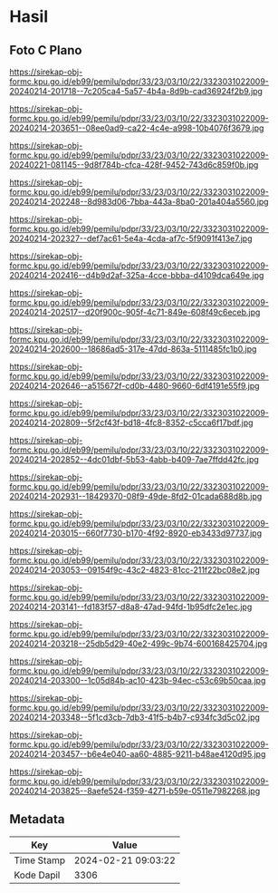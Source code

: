 # Hasil

## Foto C Plano

https://sirekap-obj-formc.kpu.go.id/eb99/pemilu/pdpr/33/23/03/10/22/3323031022009-20240214-201718--7c205ca4-5a57-4b4a-8d9b-cad36924f2b9.jpg

https://sirekap-obj-formc.kpu.go.id/eb99/pemilu/pdpr/33/23/03/10/22/3323031022009-20240214-203651--08ee0ad9-ca22-4c4e-a998-10b4076f3679.jpg

https://sirekap-obj-formc.kpu.go.id/eb99/pemilu/pdpr/33/23/03/10/22/3323031022009-20240221-081145--9d8f784b-cfca-428f-9452-743d6c859f0b.jpg

https://sirekap-obj-formc.kpu.go.id/eb99/pemilu/pdpr/33/23/03/10/22/3323031022009-20240214-202248--8d983d06-7bba-443a-8ba0-201a404a5560.jpg

https://sirekap-obj-formc.kpu.go.id/eb99/pemilu/pdpr/33/23/03/10/22/3323031022009-20240214-202327--def7ac61-5e4a-4cda-af7c-5f9091f413e7.jpg

https://sirekap-obj-formc.kpu.go.id/eb99/pemilu/pdpr/33/23/03/10/22/3323031022009-20240214-202416--d4b9d2af-325a-4cce-bbba-d4109dca649e.jpg

https://sirekap-obj-formc.kpu.go.id/eb99/pemilu/pdpr/33/23/03/10/22/3323031022009-20240214-202517--d20f900c-905f-4c71-849e-608f49c6eceb.jpg

https://sirekap-obj-formc.kpu.go.id/eb99/pemilu/pdpr/33/23/03/10/22/3323031022009-20240214-202600--18686ad5-317e-47dd-863a-5111485fc1b0.jpg

https://sirekap-obj-formc.kpu.go.id/eb99/pemilu/pdpr/33/23/03/10/22/3323031022009-20240214-202646--a515672f-cd0b-4480-9660-6df4191e55f9.jpg

https://sirekap-obj-formc.kpu.go.id/eb99/pemilu/pdpr/33/23/03/10/22/3323031022009-20240214-202809--5f2cf43f-bd18-4fc8-8352-c5cca6f17bdf.jpg

https://sirekap-obj-formc.kpu.go.id/eb99/pemilu/pdpr/33/23/03/10/22/3323031022009-20240214-202852--4dc01dbf-5b53-4abb-b409-7ae7ffdd42fc.jpg

https://sirekap-obj-formc.kpu.go.id/eb99/pemilu/pdpr/33/23/03/10/22/3323031022009-20240214-202931--18429370-08f9-49de-8fd2-01cada688d8b.jpg

https://sirekap-obj-formc.kpu.go.id/eb99/pemilu/pdpr/33/23/03/10/22/3323031022009-20240214-203015--660f7730-b170-4f92-8920-eb3433d97737.jpg

https://sirekap-obj-formc.kpu.go.id/eb99/pemilu/pdpr/33/23/03/10/22/3323031022009-20240214-203053--09154f9c-43c2-4823-81cc-211f22bc08e2.jpg

https://sirekap-obj-formc.kpu.go.id/eb99/pemilu/pdpr/33/23/03/10/22/3323031022009-20240214-203141--fd183f57-d8a8-47ad-94fd-1b95dfc2e1ec.jpg

https://sirekap-obj-formc.kpu.go.id/eb99/pemilu/pdpr/33/23/03/10/22/3323031022009-20240214-203218--25db5d29-40e2-499c-9b74-600168425704.jpg

https://sirekap-obj-formc.kpu.go.id/eb99/pemilu/pdpr/33/23/03/10/22/3323031022009-20240214-203300--1c05d84b-ac10-423b-94ec-c53c69b50caa.jpg

https://sirekap-obj-formc.kpu.go.id/eb99/pemilu/pdpr/33/23/03/10/22/3323031022009-20240214-203348--5f1cd3cb-7db3-41f5-b4b7-c934fc3d5c02.jpg

https://sirekap-obj-formc.kpu.go.id/eb99/pemilu/pdpr/33/23/03/10/22/3323031022009-20240214-203457--b6e4e040-aa60-4885-9211-b48ae4120d95.jpg

https://sirekap-obj-formc.kpu.go.id/eb99/pemilu/pdpr/33/23/03/10/22/3323031022009-20240214-203825--8aefe524-f359-4271-b59e-0511e7982268.jpg


## Metadata

| Key        | Value               |
| ---------- | ------------------- |
| Time Stamp | 2024-02-21 09:03:22 |
| Kode Dapil | 3306                |



